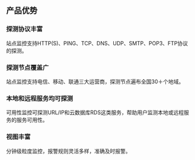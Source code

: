## 产品优势
### 探测协议丰富
站点监控支持HTTP(S)、PING、TCP、DNS、UDP、SMTP、POP3、FTP协议的探测。
### 探测节点覆盖广
站点监控支持电信、移动、联通三大运营商，探测节点遍布全国30＋个地域。
### 本地和远程服务均可探测
可用性监控可探测URL/IP和云数据库RDS这类服务，帮助用户监测本地或远程服务的服务可用性。
### 视图丰富
分钟级粒度监控，报警规则灵活多样，准确及时报警。
